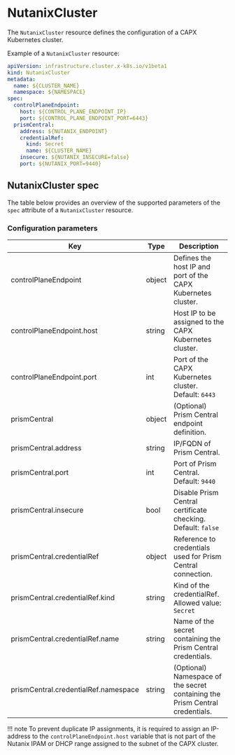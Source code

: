 # NutanixCluster

The `NutanixCluster` resource defines the configuration of a CAPX Kubernetes cluster. 

Example of a `NutanixCluster` resource:

```YAML
apiVersion: infrastructure.cluster.x-k8s.io/v1beta1
kind: NutanixCluster
metadata:
  name: ${CLUSTER_NAME}
  namespace: ${NAMESPACE}
spec:
  controlPlaneEndpoint:
    host: ${CONTROL_PLANE_ENDPOINT_IP}
    port: ${CONTROL_PLANE_ENDPOINT_PORT=6443}
  prismCentral:
    address: ${NUTANIX_ENDPOINT}
    credentialRef:
      kind: Secret
      name: ${CLUSTER_NAME}
    insecure: ${NUTANIX_INSECURE=false}
    port: ${NUTANIX_PORT=9440}
```

## NutanixCluster spec
The table below provides an overview of the supported parameters of the `spec` attribute of a `NutanixCluster` resource.

### Configuration parameters

| Key                                |Type  |Description                                                                 |
|------------------------------------|------|----------------------------------------------------------------------------|
|controlPlaneEndpoint                |object|Defines the host IP and port of the CAPX Kubernetes cluster.                |
|controlPlaneEndpoint.host           |string|Host IP to be assigned to the CAPX Kubernetes cluster.                      |
|controlPlaneEndpoint.port           |int   |Port of the CAPX Kubernetes cluster. Default: `6443`                        |
|prismCentral                        |object|(Optional) Prism Central endpoint definition.                               |
|prismCentral.address                |string|IP/FQDN of Prism Central.                                                   |
|prismCentral.port                   |int   |Port of Prism Central. Default: `9440`                                      |
|prismCentral.insecure               |bool  |Disable Prism Central certificate checking. Default: `false`                |
|prismCentral.credentialRef          |object|Reference to credentials used for Prism Central connection.                 |
|prismCentral.credentialRef.kind     |string|Kind of the credentialRef. Allowed value: `Secret`                          |
|prismCentral.credentialRef.name     |string|Name of the secret containing the Prism Central credentials.                |
|prismCentral.credentialRef.namespace|string|(Optional) Namespace of the secret containing the Prism Central credentials.|

!!! note
    To prevent duplicate IP assignments, it is required to assign an IP-address to the `controlPlaneEndpoint.host` variable that is not part of the Nutanix IPAM or DHCP range assigned to the subnet of the CAPX cluster.
